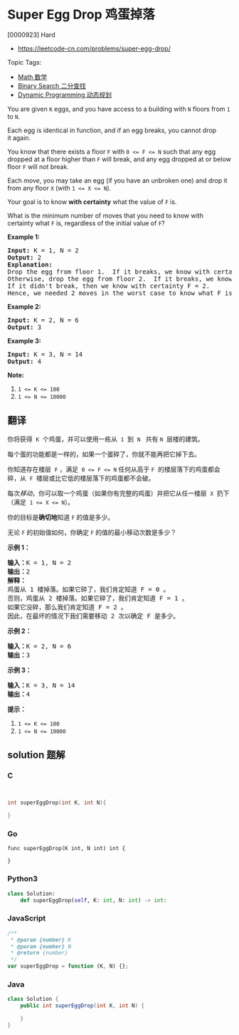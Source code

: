 # Super Egg Drop 鸡蛋掉落

[0000923] Hard

- https://leetcode-cn.com/problems/super-egg-drop/

Topic Tags:

- [Math 数学](https://leetcode-cn.com/tag/math/)
- [Binary Search 二分查找](https://leetcode-cn.com/tag/binary-search/)
- [Dynamic Programming 动态规划](https://leetcode-cn.com/tag/dynamic-programming/)

You are given `K` eggs, and you have access to a building with `N` floors from `1` to `N`.

Each egg is identical in function, and if an egg breaks, you cannot drop it again.

You know that there exists a floor `F` with `0 <= F <= N` such that any egg dropped at a floor higher than `F` will break, and any egg dropped at or below floor `F` will not break.

Each _move_, you may take an egg (if you have an unbroken one) and drop it from any floor `X` (with `1 <= X <= N`).

Your goal is to know **with certainty** what the value of `F` is.

What is the minimum number of moves that you need to know with certainty what `F` is, regardless of the initial value of `F`?

**Example 1:**

<pre><strong>Input: </strong>K = <span id="example-input-1-1">1</span>, N = <span id="example-input-1-2">2</span>
<strong>Output: </strong><span id="example-output-1">2</span>
<strong>Explanation: </strong>
Drop the egg from floor 1.  If it breaks, we know with certainty that F = 0.
Otherwise, drop the egg from floor 2.  If it breaks, we know with certainty that F = 1.
If it didn't break, then we know with certainty F = 2.
Hence, we needed 2 moves in the worst case to know what F is with certainty.
</pre>

**Example 2:**

<pre><strong>Input: </strong>K = <span id="example-input-2-1">2</span>, N = 6
<strong>Output: </strong><span id="example-output-2">3</span>
</pre>

**Example 3:**

<pre><strong>Input: </strong>K = <span id="example-input-3-1">3</span>, N = <span id="example-input-3-2">14</span>
<strong>Output: </strong><span id="example-output-3">4</span>
</pre>

**Note:**

1.  `1 <= K <= 100`
2.  `1 <= N <= 10000`

## 翻译

你将获得  `K`  个鸡蛋，并可以使用一栋从  `1`  到  `N`   共有 `N`  层楼的建筑。

每个蛋的功能都是一样的，如果一个蛋碎了，你就不能再把它掉下去。

你知道存在楼层  `F` ，满足  `0 <= F <= N` 任何从高于 `F`  的楼层落下的鸡蛋都会碎，从  `F`  楼层或比它低的楼层落下的鸡蛋都不会破。

每次*移动*，你可以取一个鸡蛋（如果你有完整的鸡蛋）并把它从任一楼层  `X`  扔下（满足  `1 <= X <= N`）。

你的目标是**确切地**知道 `F` 的值是多少。

无论 `F` 的初始值如何，你确定 `F` 的值的最小移动次数是多少？

**示例 1：**

<pre><strong>输入：</strong>K = 1, N = 2
<strong>输出：</strong>2
<strong>解释：</strong>
鸡蛋从 1 楼掉落。如果它碎了，我们肯定知道 F = 0 。
否则，鸡蛋从 2 楼掉落。如果它碎了，我们肯定知道 F = 1 。
如果它没碎，那么我们肯定知道 F = 2 。
因此，在最坏的情况下我们需要移动 2 次以确定 F 是多少。
</pre>

**示例 2：**

<pre><strong>输入：</strong>K = 2, N = 6
<strong>输出：</strong>3
</pre>

**示例 3：**

<pre><strong>输入：</strong>K = 3, N = 14
<strong>输出：</strong>4
</pre>

**提示：**

1.  `1 <= K <= 100`
2.  `1 <= N <= 10000`

## solution 题解

### C

```c


int superEggDrop(int K, int N){

}


```

### Go

```golang
func superEggDrop(K int, N int) int {

}
```

### Python3

```python
class Solution:
    def superEggDrop(self, K: int, N: int) -> int:

```

### JavaScript

```javascript
/**
 * @param {number} K
 * @param {number} N
 * @return {number}
 */
var superEggDrop = function (K, N) {};
```

### Java

```java
class Solution {
    public int superEggDrop(int K, int N) {

    }
}
```

